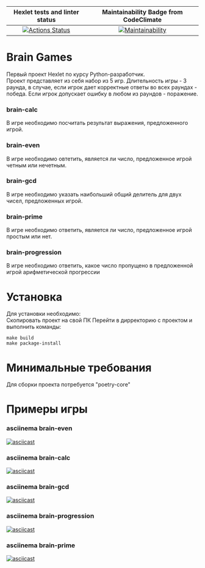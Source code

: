 | Hexlet tests and linter status | Maintainability Badge from CodeClimate |
| :-: | :-: |
| [![Actions Status](https://github.com/ShelbaSK/python-project-49/actions/workflows/hexlet-check.yml/badge.svg)](https://github.com/ShelbaSK/python-project-49/actions) | [![Maintainability](https://api.codeclimate.com/v1/badges/5e44080d71362322eec0/maintainability)](https://codeclimate.com/github/ShelbaSK/python-project-49/maintainability) |

# Brain Games
Первый проект Hexlet по курсу Python-разработчик.\
Проект представляет из себя набор из 5 игр. Длительность игры - 3 раунда, в случае, если игрок дает корректные ответы во всех раундах - победа. Если игрок допускает ошибку в любом из раундов - поражение.
### brain-calc
В игре необходимо посчитать результат выражения, предложенного игрой.
### brain-even
В игре необходимо овтетить, является ли число, предложенное игрой четным или нечетным.
### brain-gcd
В игре необходимо указать наибольший общий делитель для двух чисел, предложенных игрой.
### brain-prime
В игре необходимо ответить, является ли число, предложенное игрой простым или нет.
### brain-progression
В игре необходимо ответить, какое число пропущено в предложенной игрой арифметической прогрессии

# Установка
Для установки необходимо:\
Скопировать проект на свой ПК
Перейти в дирректорию с проектом и выполнить команды:
```
make build
make package-install
```

# Минимальные требования
Для сборки проекта потребуется "poetry-core"

# Примеры игры
### asciinema brain-even
[![asciicast](https://asciinema.org/a/8TzYxkx2Ps7WnRBq7eT21xLBU.svg)](https://asciinema.org/a/8TzYxkx2Ps7WnRBq7eT21xLBU)
### asciinema brain-calc
[![asciicast](https://asciinema.org/a/19iU3QCxIn4pfhPO5iXGUFGfm.svg)](https://asciinema.org/a/19iU3QCxIn4pfhPO5iXGUFGfm)
### asciinema brain-gcd
[![asciicast](https://asciinema.org/a/QiWb9dz5UtPnoedC4rt7vytpj.svg)](https://asciinema.org/a/QiWb9dz5UtPnoedC4rt7vytpj)
### asciinema brain-progression
[![asciicast](https://asciinema.org/a/su6kcdnwPsxdD3GbaxceQSjRK.svg)](https://asciinema.org/a/su6kcdnwPsxdD3GbaxceQSjRK)
### asciinema brain-prime
[![asciicast](https://asciinema.org/a/SwFeRXv9hppMEKomarU4l4f2b.svg)](https://asciinema.org/a/SwFeRXv9hppMEKomarU4l4f2b)
